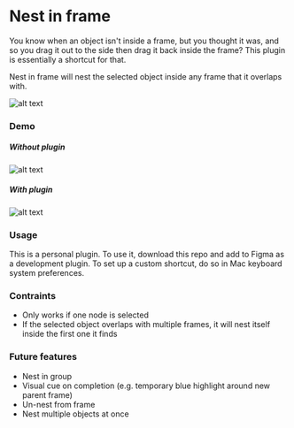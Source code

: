 # Nest in frame

You know when an object isn't inside a frame, but you thought it was, and so you drag it out to the side then drag it back inside the frame? This plugin is essentially a shortcut for that. 

Nest in frame will nest the selected object inside any frame that it overlaps with.

![alt text](https://lucid-hugle-e411cb.netlify.app/portfolio/nest-in-frame/explainer.png "What the plugin does")

### Demo

##### Without plugin
![alt text](https://lucid-hugle-e411cb.netlify.app/portfolio/nest-in-frame/without-plugin.gif "Demo without plugin")

##### With plugin
![alt text](https://lucid-hugle-e411cb.netlify.app/portfolio/nest-in-frame/with-plugin.gif "Demo with plugin")

### Usage
This is a personal plugin. To use it, download this repo and add to Figma as a development plugin. To set up a custom shortcut, do so in Mac keyboard system preferences.

### Contraints
- Only works if one node is selected
- If the selected object overlaps with multiple frames, it will nest itself inside the first one it finds

### Future features
- Nest in group
- Visual cue on completion (e.g. temporary blue highlight around new parent frame)
- Un-nest from frame
- Nest multiple objects at once